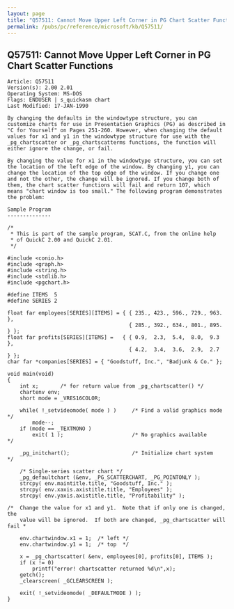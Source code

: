 ```yaml
---
layout: page
title: "Q57511: Cannot Move Upper Left Corner in PG Chart Scatter Functions"
permalink: /pubs/pc/reference/microsoft/kb/Q57511/
---
```


## Q57511: Cannot Move Upper Left Corner in PG Chart Scatter Functions

	Article: Q57511
	Version(s): 2.00 2.01
	Operating System: MS-DOS
	Flags: ENDUSER | s_quickasm chart
	Last Modified: 17-JAN-1990
	
	By changing the defaults in the windowtype structure, you can
	customize charts for use in Presentation Graphics (PG) as described in
	"C for Yourself" on Pages 251-260. However, when changing the default
	values for x1 and y1 in the windowtype structure for use with the
	_pg_chartscatter or _pg_chartscatterms functions, the function will
	either ignore the change, or fail.
	
	By changing the value for x1 in the windowtype structure, you can set
	the location of the left edge of the window. By changing y1, you can
	change the location of the top edge of the window. If you change one
	and not the other, the change will be ignored. If you change both of
	them, the chart scatter functions will fail and return 107, which
	means "chart window is too small." The following program demonstrates
	the problem:
	
	Sample Program
	--------------
	
	/*
	 * This is part of the sample program, SCAT.C, from the online help
	 * of QuickC 2.00 and QuickC 2.01.
	 */
	
	#include <conio.h>
	#include <graph.h>
	#include <string.h>
	#include <stdlib.h>
	#include <pgchart.h>
	
	#define ITEMS  5
	#define SERIES 2
	
	float far employees[SERIES][ITEMS] = { { 235., 423., 596., 729., 963. },
	                                       { 285., 392., 634., 801., 895. } };
	float far profits[SERIES][ITEMS] =   { { 0.9,  2.3,  5.4,  8.0,  9.3  },
	                                       { 4.2,  3.4,  3.6,  2.9,  2.7  } };
	char far *companies[SERIES] = { "Goodstuff, Inc.", "Badjunk & Co." };
	
	void main(void)
	{
	    int x;       /* for return value from _pg_chartscatter() */
	    chartenv env;
	    short mode = _VRES16COLOR;
	
	    while( !_setvideomode( mode ) )     /* Find a valid graphics mode   */
	        mode--;
	    if (mode == _TEXTMONO )
	        exit( 1 );                      /* No graphics available     */
	
	    _pg_initchart();                    /* Initialize chart system   */
	
	    /* Single-series scatter chart */
	    _pg_defaultchart (&env, _PG_SCATTERCHART, _PG_POINTONLY );
	    strcpy( env.maintitle.title, "Goodstuff, Inc." );
	    strcpy( env.xaxis.axistitle.title, "Employees" );
	    strcpy( env.yaxis.axistitle.title, "Profitability" );
	
	/*  Change the value for x1 and y1.  Note that if only one is changed, the
	    value will be ignored.  If both are changed, _pg_chartscatter will fail *
	
	    env.chartwindow.x1 = 1;  /* left */
	    env.chartwindow.y1 = 1;  /* top  */
	
	    x = _pg_chartscatter( &env, employees[0], profits[0], ITEMS );
	    if (x != 0)
	        printf("error! chartscatter returned %d\n",x);
	    getch();
	    _clearscreen( _GCLEARSCREEN );
	
	    exit( !_setvideomode( _DEFAULTMODE ) );
	}
